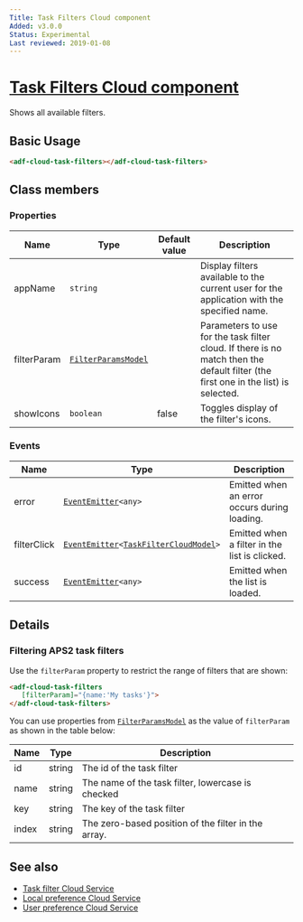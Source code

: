 ```yaml
---
Title: Task Filters Cloud component
Added: v3.0.0
Status: Experimental
Last reviewed: 2019-01-08
---
```


# [Task Filters Cloud component](../../../lib/process-services-cloud/src/lib/task/task-filters/components/task-filters-cloud.component.ts "Defined in task-filters-cloud.component.ts")

Shows all available filters.

## Basic Usage

```html
<adf-cloud-task-filters></adf-cloud-task-filters>
```

## Class members

### Properties

| Name | Type | Default value | Description |
| ---- | ---- | ------------- | ----------- |
| appName | `string` |  | Display filters available to the current user for the application with the specified name. |
| filterParam | [`FilterParamsModel`](../../../lib/process-services/src/lib/task-list/models/filter.model.ts) |  | Parameters to use for the task filter cloud. If there is no match then the default filter (the first one in the list) is selected. |
| showIcons | `boolean` | false | Toggles display of the filter's icons. |

### Events

| Name | Type | Description |
| ---- | ---- | ----------- |
| error | [`EventEmitter`](https://angular.io/api/core/EventEmitter)`<any>` | Emitted when an error occurs during loading. |
| filterClick | [`EventEmitter`](https://angular.io/api/core/EventEmitter)`<`[`TaskFilterCloudModel`](../../../lib/process-services-cloud/src/lib/task/task-filters/models/filter-cloud.model.ts)`>` | Emitted when a filter in the list is clicked. |
| success | [`EventEmitter`](https://angular.io/api/core/EventEmitter)`<any>` | Emitted when the list is loaded. |

## Details

### Filtering APS2 task filters

Use the `filterParam` property to restrict the range of filters that are shown:

```html
<adf-cloud-task-filters
   [filterParam]="{name:'My tasks'}">
</adf-cloud-task-filters>
```

You can use properties from [`FilterParamsModel`](../../../lib/process-services/src/lib/task-list/models/filter.model.ts)
as the value of `filterParam` as shown in the table below:

| Name | Type | Description |
| ---- | ---- | ----------- |
| id | string | The id of the task filter |
| name | string | The name of the task filter, lowercase is checked |
| key | string | The key of the task filter |
| index | string | The zero-based position of the filter in the array. |

## See also

-   [Task filter Cloud Service](../services/task-filter-cloud.service.md)
-   [Local preference Cloud Service](../services/local-preference-cloud.service.md)
-   [User preference Cloud Service](../services/user-preference-cloud.service.md)
